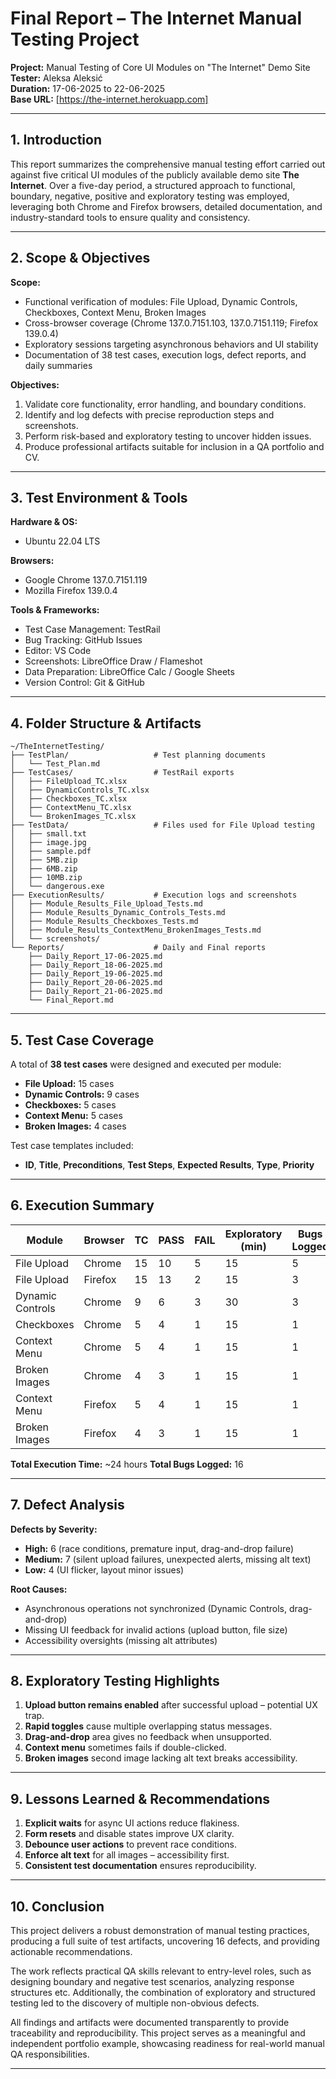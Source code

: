 # Final Report – The Internet Manual Testing Project

**Project:** Manual Testing of Core UI Modules on "The Internet" Demo Site\
**Tester:** Aleksa Aleksić\
**Duration:** 17-06-2025 to 22-06-2025\
**Base URL:** [https://the-internet.herokuapp.com]

---

## 1. Introduction

This report summarizes the comprehensive manual testing effort carried out against five critical UI modules of the publicly available demo site **The Internet**. Over a five-day period, a structured approach to functional, boundary, negative, positive and exploratory testing was employed, leveraging both Chrome and Firefox browsers, detailed documentation, and industry-standard tools to ensure quality and consistency.

---

## 2. Scope & Objectives

**Scope:**

- Functional verification of modules: File Upload, Dynamic Controls, Checkboxes, Context Menu, Broken Images
- Cross-browser coverage (Chrome 137.0.7151.103, 137.0.7151.119; Firefox 139.0.4)
- Exploratory sessions targeting asynchronous behaviors and UI stability
- Documentation of 38 test cases, execution logs, defect reports, and daily summaries

**Objectives:**

1. Validate core functionality, error handling, and boundary conditions.
2. Identify and log defects with precise reproduction steps and screenshots.
3. Perform risk-based and exploratory testing to uncover hidden issues.
4. Produce professional artifacts suitable for inclusion in a QA portfolio and CV.

---

## 3. Test Environment & Tools

**Hardware & OS:**

- Ubuntu 22.04 LTS

**Browsers:**

- Google Chrome 137.0.7151.119
- Mozilla Firefox 139.0.4

**Tools & Frameworks:**

- Test Case Management: TestRail
- Bug Tracking: GitHub Issues
- Editor: VS Code
- Screenshots: LibreOffice Draw / Flameshot
- Data Preparation: LibreOffice Calc / Google Sheets
- Version Control: Git & GitHub

---

## 4. Folder Structure & Artifacts

```
~/TheInternetTesting/
├── TestPlan/                   # Test planning documents
│   └── Test_Plan.md
├── TestCases/                  # TestRail exports
│   ├── FileUpload_TC.xlsx
│   ├── DynamicControls_TC.xlsx
│   ├── Checkboxes_TC.xlsx
│   ├── ContextMenu_TC.xlsx
│   └── BrokenImages_TC.xlsx
├── TestData/                   # Files used for File Upload testing
│   ├── small.txt
│   ├── image.jpg
│   ├── sample.pdf
│   ├── 5MB.zip
│   ├── 6MB.zip
│   ├── 10MB.zip
│   └── dangerous.exe
├── ExecutionResults/           # Execution logs and screenshots
│   ├── Module_Results_File_Upload_Tests.md
│   ├── Module_Results_Dynamic_Controls_Tests.md
│   ├── Module_Results_Checkboxes_Tests.md
│   ├── Module_Results_ContextMenu_BrokenImages_Tests.md
│   └── screenshots/
└── Reports/                    # Daily and Final reports
    ├── Daily_Report_17-06-2025.md
    ├── Daily_Report_18-06-2025.md
    ├── Daily_Report_19-06-2025.md
    ├── Daily_Report_20-06-2025.md
    ├── Daily_Report_21-06-2025.md
    └── Final_Report.md
```

---

## 5. Test Case Coverage

A total of **38 test cases** were designed and executed per module:

- **File Upload:** 15 cases
- **Dynamic Controls:** 9 cases
- **Checkboxes:** 5 cases
- **Context Menu:** 5 cases
- **Broken Images:** 4 cases

Test case templates included:

- **ID**, **Title**, **Preconditions**, **Test Steps**, **Expected Results**, **Type**, **Priority**

---

## 6. Execution Summary

| Module           | Browser | TC | PASS | FAIL | Exploratory (min) | Bugs Logged |
| ---------------- | ------- | -- | ---- | ---- | ----------------- | ----------- |
| File Upload      | Chrome  | 15 | 10   | 5    | 15                | 5           |
| File Upload      | Firefox | 15 | 13   | 2    | 15                | 3           |
| Dynamic Controls | Chrome  | 9  | 6    | 3    | 30                | 3           |
| Checkboxes       | Chrome  | 5  | 4    | 1    | 15                | 1           |
| Context Menu     | Chrome  | 5  | 4    | 1    | 15                | 1           |
| Broken Images    | Chrome  | 4  | 3    | 1    | 15                | 1           |
| Context Menu     | Firefox | 5  | 4    | 1    | 15                | 1           |
| Broken Images    | Firefox | 4  | 3    | 1    | 15                | 1           |

**Total Execution Time:** \~24 hours **Total Bugs Logged:** 16

---

## 7. Defect Analysis

**Defects by Severity:**

- **High:** 6 (race conditions, premature input, drag-and-drop failure)
- **Medium:** 7 (silent upload failures, unexpected alerts, missing alt text)
- **Low:** 4 (UI flicker, layout minor issues)

**Root Causes:**

- Asynchronous operations not synchronized (Dynamic Controls, drag-and-drop)
- Missing UI feedback for invalid actions (upload button, file size)
- Accessibility oversights (missing alt attributes)

---

## 8. Exploratory Testing Highlights

1. **Upload button remains enabled** after successful upload – potential UX trap.
2. **Rapid toggles** cause multiple overlapping status messages.
3. **Drag-and-drop** area gives no feedback when unsupported.
4. **Context menu** sometimes fails if double-clicked.
5. **Broken images** second image lacking alt text breaks accessibility.

---

## 9. Lessons Learned & Recommendations

1. **Explicit waits** for async UI actions reduce flakiness.
2. **Form resets** and disable states improve UX clarity.
3. **Debounce user actions** to prevent race conditions.
4. **Enforce alt text** for all images – accessibility first.
5. **Consistent test documentation** ensures reproducibility.

---

## 10. Conclusion

This project delivers a robust demonstration of manual testing practices, producing a full suite of test artifacts, uncovering 16 defects, and providing actionable recommendations.

The work reflects practical QA skills relevant to entry-level roles, such as designing boundary and negative test scenarios, analyzing response structures etc. Additionally, the combination of exploratory and structured testing led to the discovery of multiple non-obvious defects.

All findings and artifacts were documented transparently to provide traceability and reproducibility. This project serves as a meaningful and independent portfolio example, showcasing readiness for real-world manual QA responsibilities.

---


